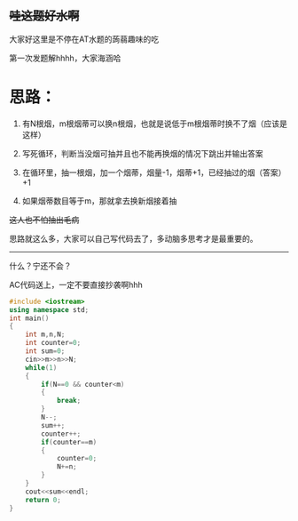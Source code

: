 ## **~~哇这题好水啊~~**

大家好这里是不停在AT水题的蒟蒻趣味的吃

第一次发题解hhhh，大家海涵哈

# 思路：

1. 有N根烟，m根烟蒂可以换n根烟，也就是说低于m根烟蒂时换不了烟（应该是这样）

2. 写死循环，判断当没烟可抽并且也不能再换烟的情况下跳出并输出答案

3. 在循环里，抽一根烟，加一个烟蒂，烟量-1，烟蒂+1，已经抽过的烟（答案）+1

4. 如果烟蒂数目等于m，那就拿去换新烟接着抽

~~这人也不怕抽出毛病~~

思路就这么多，大家可以自己写代码去了，多动脑多思考才是最重要的。



------------
什么？宁还不会？

AC代码送上，一定不要直接抄袭啊hhh

```cpp
#include <iostream>
using namespace std;
int main()
{
    int m,n,N;
    int counter=0;
    int sum=0;
    cin>>m>>n>>N;
    while(1)
    {
        if(N==0 && counter<m)
        {
            break;
        }
        N--;
        sum++;
        counter++;
        if(counter==m)
        {
            counter=0;
            N+=n;
        }
    }
    cout<<sum<<endl;
    return 0;
}
```

